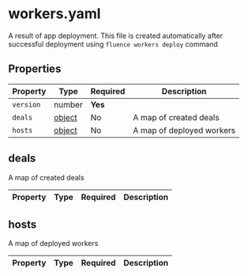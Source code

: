 # workers.yaml

A result of app deployment. This file is created automatically after successful deployment using `fluence workers deploy` command

## Properties

| Property  | Type             | Required | Description               |
|-----------|------------------|----------|---------------------------|
| `version` | number           | **Yes**  |                           |
| `deals`   | [object](#deals) | No       | A map of created deals    |
| `hosts`   | [object](#hosts) | No       | A map of deployed workers |

## deals

A map of created deals

| Property | Type | Required | Description |
|----------|------|----------|-------------|

## hosts

A map of deployed workers

| Property | Type | Required | Description |
|----------|------|----------|-------------|

